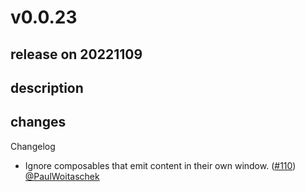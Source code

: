 # v0.0.23

## release on 20221109
## description
## changes
Changelog

* Ignore composables that emit content in their own window. (<a class="issue-link js-issue-link" data-error-text="Failed to load title" data-id="1435363384" data-permission-text="Title is private" data-url="https://github.com/twitter/compose-rules/issues/110" data-hovercard-type="pull_request" data-hovercard-url="/twitter/compose-rules/pull/110/hovercard" href="https://github.com/twitter/compose-rules/pull/110">#110</a>) <a class="user-mention notranslate" data-hovercard-type="user" data-hovercard-url="/users/PaulWoitaschek/hovercard" data-octo-click="hovercard-link-click" data-octo-dimensions="link_type:self" href="https://github.com/PaulWoitaschek">@PaulWoitaschek</a>

